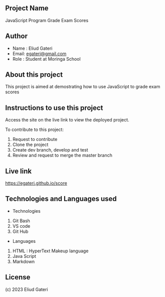 ## Project Name
JavaScript Program Grade Exam Scores
## Author
 - Name : Eliud Gateri
 - Email: egateri@gmail.com
 - Role : Student at Moringa School

## About this project
This project is aimed at demostrating how to use JavaScript to grade exam scores

## Instructions to use this project
Access the site on the live link to view the deployed project.

To contribute to this project:
1. Request to contribute
1. Clone the project
1. Create dev branch, develop and test
1. Review and request to merge the master branch

## Live link
https://egateri.github.io/score

## Technologies and Languages used
 * Technologies
 1. Git Bash
 1. VS code
 1. Git Hub
 * Languages
 1. HTML : HyperText Makeup language
 1. Java Script
 1. Markdown

## License
(c) 2023 Eliud Gateri
